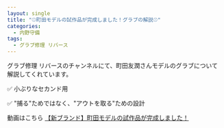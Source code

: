 ```yaml
---
layout: single
title: "⚾️町田モデルの試作品が完成しました！グラブの解説⚾️" 
categories:
  - 内野守備
tags:
  - グラブ修理 リバース
---
```


グラブ修理 リバースのチャンネルにて、町田友潤さんモデルのグラブについて解説してくれています。

✅ 小ぶりなセカンド用

✅ "捕る"ためではなく、"アウトを取る"ための設計

動画はこちら
[【新ブランド】町田モデルの試作品が完成しました！](https://youtu.be/RTPty5Yj5Lo)